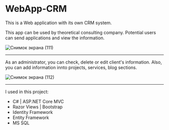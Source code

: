 # WebApp-CRM
This is a Web application with its own CRM system.

This app can be used by theoretical consulting company. 
Potential users can send applications and view the information. 

![Снимок экрана (111)](https://user-images.githubusercontent.com/106334144/200833108-216ac5e3-39ab-471d-81ca-3b1df180e649.png)
____

As an administrator, you can check, delete or edit client's information. Also, you can add information innto projects, services, blog sections.

![Снимок экрана (112)](https://user-images.githubusercontent.com/106334144/200833683-79493885-0a5e-47ac-8664-d20093be577f.png)
_____

I used in this project: 

- C# | ASP.NET Core MVC
- Razor Views | Bootstrap
- Identity Framework
- Entity Framework
- MS SQL
